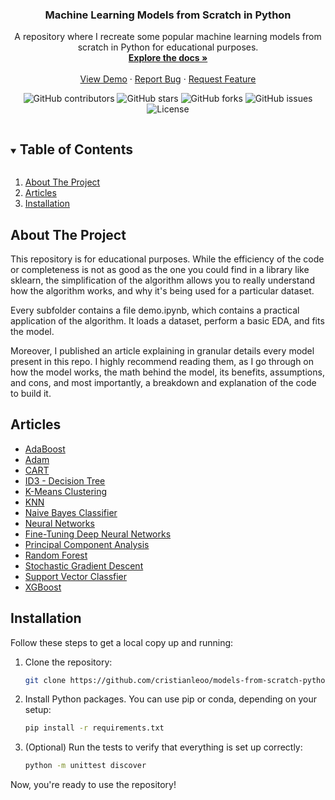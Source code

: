 <!-- <p align="center">
  <img src="your-logo-url" alt="Logo" width="80" height="80">
</p> -->

<h3 align="center">Machine Learning Models from Scratch in Python</h3>

<p align="center">
    A repository where I recreate some popular machine learning models from scratch in Python for educational purposes.
    <br />
    <a href="https://github.com/cristianleoo/models-from-scratch-python"><strong>Explore the docs »</strong></a>
    <br />
    <br />
    <a href="https://github.com/cristianleoo/models-from-scratch-python">View Demo</a>
    ·
    <a href="https://github.com/cristianleoo/models-from-scratch-python/issues">Report Bug</a>
    ·
    <a href="https://github.com/cristianleoo/models-from-scratch-python/issues">Request Feature</a>
</p>

<p align="center">
  <img src="https://img.shields.io/github/contributors/cristianleoo/models-from-scratch-python" alt="GitHub contributors">
  <img src="https://img.shields.io/github/stars/cristianleoo/models-from-scratch-python?style=social" alt="GitHub stars">
  <img src="https://img.shields.io/github/forks/cristianleoo/models-from-scratch-python?style=social" alt="GitHub forks">
  <img src="https://img.shields.io/github/issues/cristianleoo/models-from-scratch-python" alt="GitHub issues">
  <img src="https://img.shields.io/github/license/cristianleoo/models-from-scratch-python" alt="License">
</p>

<!-- TABLE OF CONTENTS -->
<details open="open">
  <summary><h2 style="display: inline-block">Table of Contents</h2></summary>
  <ol>
    <li>
      <a href="#about-the-project">About The Project</a>
    </li>
    <li>
      <a href="#articles">Articles</a>
    </li>
    <li>
     <a href="#installation">Installation</a>
  </ol>
</details>

<!-- ABOUT THE PROJECT -->
## About The Project

This repository is for educational purposes. While the efficiency of the code or completeness is not as good as the one you could find in a library like sklearn, the simplification of the algorithm allows you to really understand how the algorithm works, and why it's being used for a particular dataset.

Every subfolder contains a file demo.ipynb, which contains a practical application of the algorithm. It loads a dataset, perform a basic EDA, and fits the model.

Moreover, I published an article explaining in granular details every model present in this repo. I highly recommend reading them, as I go through on how the model works, the math behind the model, its benefits, assumptions, and cons, and most importantly, a breakdown and explanation of the code to build it.

<!-- ARTICLES -->
## Articles

- [AdaBoost](https://medium.com/stackademic/building-adaboost-from-scratch-in-python-18b79061fe01)
- [Adam](https://medium.com/towards-data-science/the-math-behind-adam-optimizer-c41407efe59b)
- [CART](https://medium.com/@cristianleo120/classification-and-regression-trees-cart-implementation-from-scratch-in-python-89efa31ad9a6)
- [ID3 - Decision Tree](https://medium.com/@cristianleo120/master-decision-trees-and-building-them-from-scratch-in-python-af173dafb836)
- [K-Means Clustering](https://medium.com/towards-data-science/the-math-and-code-behind-k-means-clustering-795582423666)
- [KNN](https://medium.com/towards-data-science/the-math-behind-knn-3d34050efb71)
- [Naive Bayes Classifier](https://medium.com/ai-in-plain-english/naive-bayes-classifier-achieving-100-accuracy-on-iris-dataset-d6df3e927096)
- [Neural Networks](https://medium.com/towards-data-science/the-math-behind-neural-networks-a34a51b93873)
- [Fine-Tuning Deep Neural Networks](https://medium.com/towards-data-science/the-math-behind-fine-tuning-deep-neural-networks-8138d548da69)
- [Principal Component Analysis](https://medium.com/@cristianleo120/principal-component-analysis-pca-from-scratch-in-python-65998c681bc0)
- [Random Forest](https://medium.com/@cristianleo120/building-random-forest-from-scratch-in-python-16d004982788)
- [Stochastic Gradient Descent](https://medium.com/@cristianleo120/stochastic-gradient-descent-math-and-python-code-35b5e66d6f79)
- [Support Vector Classfier](https://medium.com/ai-in-plain-english/support-vector-classifiers-svcs-a-comprehensive-guide-a9115a99a94f)
- [XGBoost](https://medium.com/@cristianleo120/the-math-behind-xgboost-3068c78aad9d)

<!-- INSTALLATION -->
## Installation

Follow these steps to get a local copy up and running:

1. Clone the repository:
   ```sh
   git clone https://github.com/cristianleoo/models-from-scratch-python.git
   ```

2. Install Python packages. You can use pip or conda, depending on your setup:
   ```sh
   pip install -r requirements.txt
   ```

3. (Optional) Run the tests to verify that everything is set up correctly:
   ```sh
   python -m unittest discover
   ```

Now, you're ready to use the repository!


